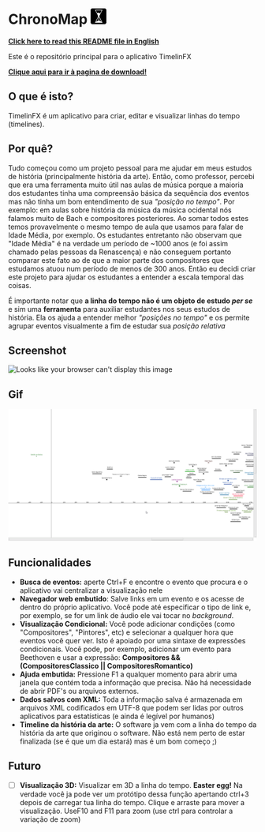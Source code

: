 # ChronoMap ![](https://github.com/HenriAugusto/ChronoMap/blob/master/Icons/ChronoMap%20Icon.png)

[**Click here to read this README file in English**](https://github.com/HenriAugusto/ChronoMap/blob/master/README-en.md)

Este é o repositório principal para o aplicativo TimelinFX

[**Clique aqui para ir à pagina de download!**](https://github.com/HenriAugusto/ChronoMap/releases/tag/v0.1.0)

## O que é isto?

TimelinFX é um aplicativo para criar, editar e visualizar linhas do tempo (timelines).

## Por quê?

Tudo começou como um projeto pessoal para me ajudar em meus estudos de história (principalmente história da arte). Então, como professor, percebi que era uma ferramenta muito útil nas aulas de música porque a maioria dos estudantes tinha uma compreensão básica da sequência dos eventos mas não tinha um bom entendimento de sua _"posição no tempo"_. Por exemplo: em aulas sobre história da música da música ocidental nós falamos muito de Bach e compositores posteriores. Ao somar todos estes temos provavelmente o mesmo tempo de aula que usamos para falar de Idade Média, por exemplo. Os estudantes entretanto não observam que "Idade Média" é na verdade um período de ~1000 anos (e foi assim chamado pelas pessoas da Renascença) e não conseguem portanto comparar este fato ao de que a maior parte dos compositores que estudamos atuou num período de menos de 300 anos. Então eu decidi criar este projeto para ajudar os estudantes a entender a escala temporal das coisas.

É importante notar que **a linha do tempo não é um objeto de estudo _per se_** e sim uma **ferramenta** para auxiliar estudantes nos seus estudos de história. Ela os ajuda a entender melhor _"posições no tempo"_ e os permite agrupar eventos visualmente a fim de estudar sua _posição relativa_

## Screenshot
![Looks like your browser can't display this image](https://github.com/HenriAugusto/ChronoMap/blob/v0.1.0/Readme%20Images/ChronoMap%20v0.1.0%20screenshot.png)

## Gif
![Looks like your browser can't display this image](https://github.com/HenriAugusto/ChronoMap/blob/v0.1.0/Readme%20Images/ChronoMap%20v0.1.0%20gif.gif)

## Funcionalidades

* **Busca de eventos:** aperte Ctrl+F e encontre o evento que procura e o aplicativo vai centralizar a visualização nele
* **Navegador web embutido**: Salve links em um evento e os acesse de dentro do próprio aplicativo. Você pode até especificar o tipo de link e, por exemplo, se for um link de áudio ele vai tocar no _background_.
* **Visualização Condicional:** Você pode adicionar condições (como "Compositores", "Pintores", etc) e selecionar a qualquer hora que eventos você quer ver. Isto é apoiado por uma sintaxe de expressões condicionais. Você pode, por exemplo, adicionar um evento para Beethoven e usar a expressão: __Compositores && (CompositoresClassico || CompositoresRomantico)__
* **Ajuda embutida:** Pressione F1 a qualquer momento para abrir uma janela que contém toda a informação que precisa. Não há necessidade de abrir PDF's ou arquivos externos.
* **Dados salvos com XML:** Toda a informação salva é armazenada em arquivos XML codificados em UTF-8 que podem ser lidas por outros aplicativos para estatísticas (e ainda é legível por humanos)
* **Timeline da história da arte:** O software ja vem com a linha do tempo da história da arte que originou o software. Não está nem perto de estar finalizada (se é que um dia estará) mas é um bom começo ;)

## Futuro

- [ ] **Visualização 3D:** Visualizar em 3D a linha do tempo. __Easter egg!__ Na verdade você ja pode ver um protótipo dessa função apertando ctrl+3 depois de carregar tua linha do tempo. Clique e arraste para mover a visualização. UseF10 and F11 para zoom (use ctrl para controlar a variação de zoom)
